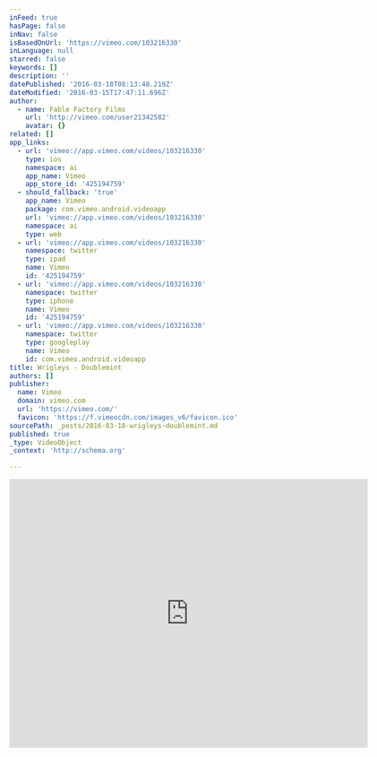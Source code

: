 ```yaml
---
inFeed: true
hasPage: false
inNav: false
isBasedOnUrl: 'https://vimeo.com/103216330'
inLanguage: null
starred: false
keywords: []
description: ''
datePublished: '2016-03-18T08:13:48.219Z'
dateModified: '2016-03-15T17:47:11.696Z'
author:
  - name: Fable Factory Films
    url: 'http://vimeo.com/user21342582'
    avatar: {}
related: []
app_links:
  - url: 'vimeo://app.vimeo.com/videos/103216330'
    type: ios
    namespace: ai
    app_name: Vimeo
    app_store_id: '425194759'
  - should_fallback: 'true'
    app_name: Vimeo
    package: com.vimeo.android.videoapp
    url: 'vimeo://app.vimeo.com/videos/103216330'
    namespace: ai
    type: web
  - url: 'vimeo://app.vimeo.com/videos/103216330'
    namespace: twitter
    type: ipad
    name: Vimeo
    id: '425194759'
  - url: 'vimeo://app.vimeo.com/videos/103216330'
    namespace: twitter
    type: iphone
    name: Vimeo
    id: '425194759'
  - url: 'vimeo://app.vimeo.com/videos/103216330'
    namespace: twitter
    type: googleplay
    name: Vimeo
    id: com.vimeo.android.videoapp
title: Wrigleys - Doublemint
authors: []
publisher:
  name: Vimeo
  domain: vimeo.com
  url: 'https://vimeo.com/'
  favicon: 'https://f.vimeocdn.com/images_v6/favicon.ico'
sourcePath: _posts/2016-03-18-wrigleys-doublemint.md
published: true
_type: VideoObject
_context: 'http://schema.org'

---
```

<iframe src="https://cdn.embedly.com/widgets/media.html?src=https%3A%2F%2Fplayer.vimeo.com%2Fvideo%2F103216330&amp;url=https%3A%2F%2Fvimeo.com%2F103216330&amp;image=http%3A%2F%2Fi.vimeocdn.com%2Fvideo%2F485388830_640.jpg&amp;key=b7d04c9b404c499eba89ee7072e1c4f7&amp;type=text%2Fhtml&amp;schema=vimeo" width="640" height="480" scrolling="no" frameborder="0" allowfullscreen="allowfullscreen" style=""></iframe>